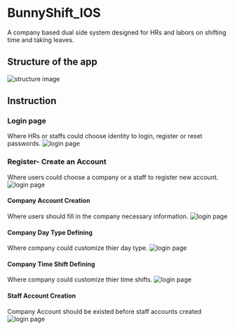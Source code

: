 # BunnyShift_IOS
A company based dual side system designed for HRs and labors on shifting time and taking leaves.
## Structure of the app

![structure image](https://github.com/worksB-collab/BunnyShift_IOS/blob/master/pitch/Untitled.png)

## Instruction
### Login page
Where HRs or staffs could choose identity to login, register or reset passwords.
![login page](https://github.com/worksB-collab/BunnyShift_IOS/blob/master/pitch/0.png)
### Register- Create an Account
Where users could choose a company or a staff to register new account.
![login page](https://github.com/worksB-collab/BunnyShift_IOS/blob/master/pitch/1.png)
#### Company Account Creation
Where users should fill in the company necessary information.
![login page](https://github.com/worksB-collab/BunnyShift_IOS/blob/master/pitch/2.png)
#### Company Day Type Defining
Where company could customize thier day type.
![login page](https://github.com/worksB-collab/BunnyShift_IOS/blob/master/截圖%2020-01-31%上午10.07.18.png)
#### Company Time Shift Defining
Where company could customize thier time shifts.
![login page](https://github.com/worksB-collab/BunnyShift_IOS/blob/master/pitch/%E6%88%AA%E5%9C%96%202020-01-31%20%E4%B8%8A%E5%8D%8810.08.32.png)


#### Staff Account Creation
Company Account should be existed before staff accounts created
![login page](https://github.com/worksB-collab/BunnyShift_IOS/blob/master/pitch/3.png)
